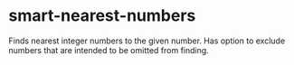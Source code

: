 # smart-nearest-numbers
Finds nearest integer numbers to the given number. Has option to exclude numbers that are intended to be omitted from finding.
